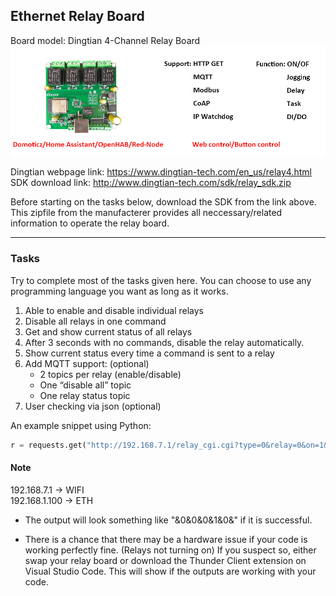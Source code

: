 ## Ethernet Relay Board

Board model: Dingtian 4-Channel Relay Board
![alt text](assets/dingtian_relay.png)

Dingtian webpage link: <https://www.dingtian-tech.com/en_us/relay4.html>  
SDK download link: <http://www.dingtian-tech.com/sdk/relay_sdk.zip>

Before starting on the tasks below, download the SDK from the link above. This zipfile from the manufacterer provides all neccessary/related information to operate the relay board. 

___

### Tasks

Try to complete most of the tasks given here. You can choose to use any programming language you want as long as it works.  

1. Able to enable and disable individual relays  
2. Disable all relays in one command  
3. Get and show current status of all relays  
4. After 3 seconds with no commands, disable the relay automatically.  
5. Show current status every time a command is sent to a relay  
6. Add MQTT support: (optional)  
    - 2 topics per relay (enable/disable)  
    - One “disable all” topic  
    - One relay status topic  
7. User checking via json (optional)

An example snippet using Python:
```py
r = requests.get("http://192.168.7.1/relay_cgi.cgi?type=0&relay=0&on=1&time=0&pwd=0&")
```

#### Note
192.168.7.1 -> WIFI  
192.168.1.100 -> ETH  

- The output will look something like "&0&0&0&1&0&" if it is successful.

- There is a chance that there may be a hardware issue if your code is working perfectly fine. (Relays not turning on) If you suspect so, either swap your relay board or download the Thunder Client extension on Visual Studio Code. This will show if the outputs are working with your code.